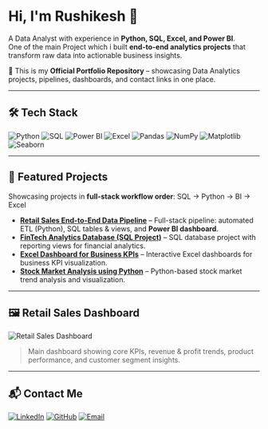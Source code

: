 # Hi, I'm Rushikesh 👋  

A Data Analyst with experience in **Python, SQL, Excel, and Power BI**.  
One of the main Project which i built **end-to-end analytics projects** that transform raw data into actionable business insights.

🚀 This is my **Official Portfolio Repository** – showcasing Data Analytics projects, pipelines, dashboards, and contact links in one place.

---

## 🛠️ Tech Stack

![Python](https://img.shields.io/badge/-Python-3776AB?style=flat-square&logo=python&logoColor=white)
![SQL](https://img.shields.io/badge/-SQL-4479A1?style=flat-square&logo=Microsoft-SQL-Server&logoColor=white)
![Power BI](https://img.shields.io/badge/-Power%20BI-F2C811?style=flat-square&logo=power-bi&logoColor=black)
![Excel](https://img.shields.io/badge/-Excel-217346?style=flat-square&logo=microsoft-excel&logoColor=white)
![Pandas](https://img.shields.io/badge/-Pandas-150458?style=flat-square&logo=pandas&logoColor=white)
![NumPy](https://img.shields.io/badge/-NumPy-013243?style=flat-square&logo=numpy&logoColor=white)
![Matplotlib](https://img.shields.io/badge/-Matplotlib-11557C?style=flat-square&logo=matplotlib&logoColor=white)
![Seaborn](https://img.shields.io/badge/-Seaborn-000000?style=flat-square&logo=seaborn)

---

## 🚀 Featured Projects

Showcasing projects in **full-stack workflow order**: SQL → Python → BI → Excel

- [**Retail Sales End-to-End Data Pipeline**](https://github.com/suryawanshirushikesh/Retail-Sales-ETL-BI-Pipeline/tree/main) – Full-stack pipeline: automated ETL (Python), SQL tables & views, and **Power BI dashboard**.  
- [**FinTech Analytics Database (SQL Project)**](https://github.com/suryawanshirushikesh/SQL-project) – SQL database project with reporting views for financial analytics.  
- [**Excel Dashboard for Business KPIs**](https://github.com/suryawanshirushikesh/excel-dashboard-kpis) – Interactive Excel dashboards for business KPI visualization.  
- [**Stock Market Analysis using Python**](https://github.com/suryawanshirushikesh/Stock-Market-Analysis-using-python) – Python-based stock market trend analysis and visualization.  

---

## 🖼 Retail Sales Dashboard

![Retail Sales Dashboard](Power%20BI%20Dashboard/Dashboardd.png)

> Main dashboard showing core KPIs, revenue & profit trends, product performance, and customer segment insights.

---

## 📬 Contact Me

[![LinkedIn](https://img.shields.io/badge/LinkedIn-0A66C2?style=for-the-badge&logo=linkedin&logoColor=white)](https://www.linkedin.com/in/suryawanshirushikesh) 
[![GitHub](https://img.shields.io/badge/GitHub-181717?style=for-the-badge&logo=github&logoColor=white)](https://github.com/suryawanshirushikesh) 
[![Email](https://img.shields.io/badge/Email-D14836?style=for-the-badge&logo=gmail&logoColor=white)](mailto:suryawanshirushikesh1812@gmail.com)


